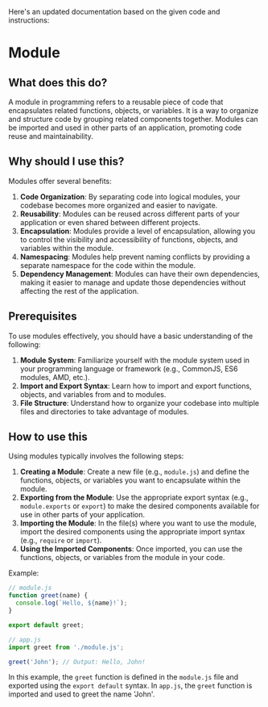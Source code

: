 
  
  Here's an updated documentation based on the given code and instructions:

# **Module**

## What does this do?
A module in programming refers to a reusable piece of code that encapsulates related functions, objects, or variables. It is a way to organize and structure code by grouping related components together. Modules can be imported and used in other parts of an application, promoting code reuse and maintainability.

## Why should I use this?
Modules offer several benefits:

1. **Code Organization**: By separating code into logical modules, your codebase becomes more organized and easier to navigate.
2. **Reusability**: Modules can be reused across different parts of your application or even shared between different projects.
3. **Encapsulation**: Modules provide a level of encapsulation, allowing you to control the visibility and accessibility of functions, objects, and variables within the module.
4. **Namespacing**: Modules help prevent naming conflicts by providing a separate namespace for the code within the module.
5. **Dependency Management**: Modules can have their own dependencies, making it easier to manage and update those dependencies without affecting the rest of the application.

## Prerequisites
To use modules effectively, you should have a basic understanding of the following:

1. **Module System**: Familiarize yourself with the module system used in your programming language or framework (e.g., CommonJS, ES6 modules, AMD, etc.).
2. **Import and Export Syntax**: Learn how to import and export functions, objects, and variables from and to modules.
3. **File Structure**: Understand how to organize your codebase into multiple files and directories to take advantage of modules.

## How to use this
Using modules typically involves the following steps:

1. **Creating a Module**: Create a new file (e.g., `module.js`) and define the functions, objects, or variables you want to encapsulate within the module.
2. **Exporting from the Module**: Use the appropriate export syntax (e.g., `module.exports` or `export`) to make the desired components available for use in other parts of your application.
3. **Importing the Module**: In the file(s) where you want to use the module, import the desired components using the appropriate import syntax (e.g., `require` or `import`).
4. **Using the Imported Components**: Once imported, you can use the functions, objects, or variables from the module in your code.

Example:

```javascript
// module.js
function greet(name) {
  console.log(`Hello, ${name}!`);
}

export default greet;

// app.js
import greet from './module.js';

greet('John'); // Output: Hello, John!
```

In this example, the `greet` function is defined in the `module.js` file and exported using the `export default` syntax. In `app.js`, the `greet` function is imported and used to greet the name 'John'.
  
  